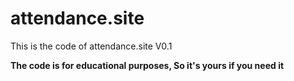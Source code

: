 # attendance.site
This is the code of attendance.site V0.1

**The code is for educational purposes, So it's yours if you need it**
